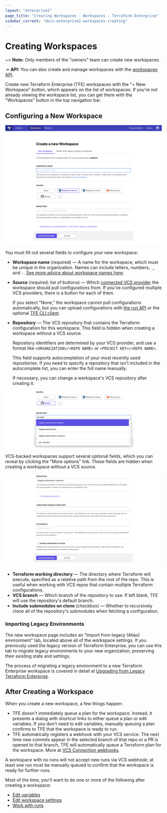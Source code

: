 ```yaml
---
layout: "enterprise2"
page_title: "Creating Workspaces - Workspaces - Terraform Enterprise"
sidebar_current: "docs-enterprise2-workspaces-creating"
---
```


# Creating Workspaces

~> **Note:** Only members of the "owners" team can create new workspaces.

-> **API:** You can also create and manage workspaces with the [workspaces API](../api/workspaces.html).

Create new Terraform Enterprise (TFE) workspaces with the "+ New Workspace" button, which appears on the list of workspaces. If you're not already viewing the workspace list, you can get there with the "Workspaces" button in the top navigation bar.

## Configuring a New Workspace

![screenshot: form fields on the new workspace page](./images/creating-fields.png)

You must fill out several fields to configure your new workspace:

- **Workspace name** (required) — A name for the workspace, which must be unique in the organization. Names can include letters, numbers, `_`, and `-`. [See more advice about workspace names here](./naming.html).
- **Source** (required; list of buttons) — Which [connected VCS provider](../vcs/index.html) the workspace should pull configurations from. If you've configured multiple VCS providers, there is a button for each of them.

    If you select "None," the workspace cannot pull configurations automatically, but you can upload configurations with [the run API](./run-api.html) or the optional [TFE CLI client](https://github.com/hashicorp/tfe-cli/).
- **Repository** — The VCS repository that contains the Terraform configuration for this workspace. This field is hidden when creating a workspace without a VCS source.

    Repository identifiers are determined by your VCS provider, and use a format like `<ORGANIZATION>/<REPO NAME>` or `<PROJECT KEY>/<REPO NAME>`.

    This field supports autocompletion of your most recently used repositories. If you need to specify a repository that isn't included in the autocomplete list, you can enter the full name manually.

    If necessary, you can change a workspace's VCS repository after creating it.

![Screenshot: VCS repo autocompletion](./images/creating-vcs.png)

VCS-backed workspaces support several optional fields, which you can reveal by clicking the "More options" link. These fields are hidden when creating a workspace without a VCS source.

![Screenshot: Optional fields for new VCS-backed workspaces](./images/creating-options.png)

- **Terraform working directory** — The directory where Terraform will execute, specified as a relative path from the root of the repo. This is useful when working with VCS repos that contain multiple Terraform configurations.
- **VCS branch** — Which branch of the repository to use. If left blank, TFE will use the repository's default branch.
- **Include submodules on clone** (checkbox) — Whether to recursively clone all of the repository's submodules when fetching a configuration.

### Importing Legacy Environments

The new workspace page includes an "Import from legacy (Atlas) environment" tab, located above all of the workspace settings. If you previously used the legacy version of Terraform Enterprise, you can use this tab to migrate legacy environments to your new organization, preserving their existing state and settings.

The process of migrating a legacy environment to a new Terraform Enterprise workspace is covered in detail at [Upgrading from Legacy Terraform Enterprise](../upgrade/index.html).

## After Creating a Workspace

When you create a new workspace, a few things happen:

- TFE _doesn't_ immediately queue a plan for the workspace. Instead, it presents a dialog with shortcut links to either queue a plan or edit variables. If you don't need to edit variables, manually queuing a plan confirms to TFE that the workspace is ready to run.
- TFE automatically registers a webhook with your VCS service. The next time new commits appear in the selected branch of that repo or a PR is opened to that branch, TFE will automatically queue a Terraform plan for the workspace. More at [VCS Connection webhooks](../vcs/index.html#webhooks).

A workspace with no runs will not accept new runs via VCS webhook; at least one run must be manually queued to confirm that the workspace is ready for further runs.

Most of the time, you'll want to do one or more of the following after creating a workspace:

- [Edit variables](./variables.html)
- [Edit workspace settings](./settings.html)
- [Work with runs](./run-basics.html)
